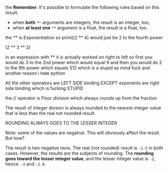 
the **Remember**: It's possible to formulate the following rules based on this result:

- when **both** `**` arguments are integers, the result is an integer, too;
- when **at least one** `**` argument is a float, the result is a float, too.


the ** is Exponentiation so 
print((2 ** 4) would just be 2 to the fourth power

(2 ** 3 ** 2)

in an expression with ** it is actually worked on right to left so first you would do 3 to the 2nd power which would equal 9 and then you would do 2 to the 9th power which equals 512 which is a stupid as mind fuck and another reason i hate python

All the other operators are LEFT SIDE binding EXCEPT exponents are right side binding which is fucking STUPID

the // operator is Floor division which always rounds up from the fraction

The result of integer divsion is always rounded to the nearest integer value that is less than the real not rounded result. 

ROUNDING ALWAYS GOES TO THE LESSER INTEGER


Note: some of the values are negative. This will obviously affect the result. But how?

The result is two negative twos. The real (not rounded) result is `-1.5` in both cases. However, the results are the subjects of rounding. The **rounding goes toward the lesser integer value**, and the lesser integer value is `-2`, hence: `-2` and `-2.0`.